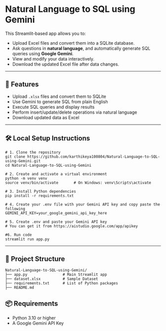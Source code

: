 # Natural Language to SQL using Gemini

This Streamlit-based app allows you to:

- Upload Excel files and convert them into a SQLite database.
- Ask questions in **natural language**, and automatically generate SQL queries using **Google Gemini**.
- View and modify your data interactively.
- Download the updated Excel file after data changes.

---

## 🚀 Features

-  Upload `.xlsx` files and convert them to SQLite
-  Use Gemini to generate SQL from plain English
-  Execute SQL queries and display results
-  Perform insert/update/delete operations via natural language
-  Download updated data as Excel

---
## 🛠️ Local Setup Instructions

```
# 1. Clone the repository
git clone https://github.com/karthikeya100804/Natural-Language-to-SQL-using-Gemini.git
cd Natural-Language-to-SQL-using-Gemini

# 2. Create and activate a virtual environment
python -m venv venv
source venv/bin/activate       # On Windows: venv\Scripts\activate

# 3. Install Python dependencies
pip install -r requirements.txt

# 4. Create your .env file with your Gemini API key and copy paste the following
GEMINI_API_KEY=your_google_gemini_api_key_here

# 5. Create .env and paste your Gemini API key
# You can get it from https://aistudio.google.com/app/apikey

#6. Run code
streamlit run app.py
```
---
## 📁 Project Structure
```
Natural-Language-to-SQL-using-Gemini/
├── app.py                # Main Streamlit app
├── dataset.xlsx          # Sample Dataset
├── requirements.txt      # List of Python packages
├── README.md             
```
## 📦 Requirements
- Python 3.10 or higher
- A Google Gemini API Key


